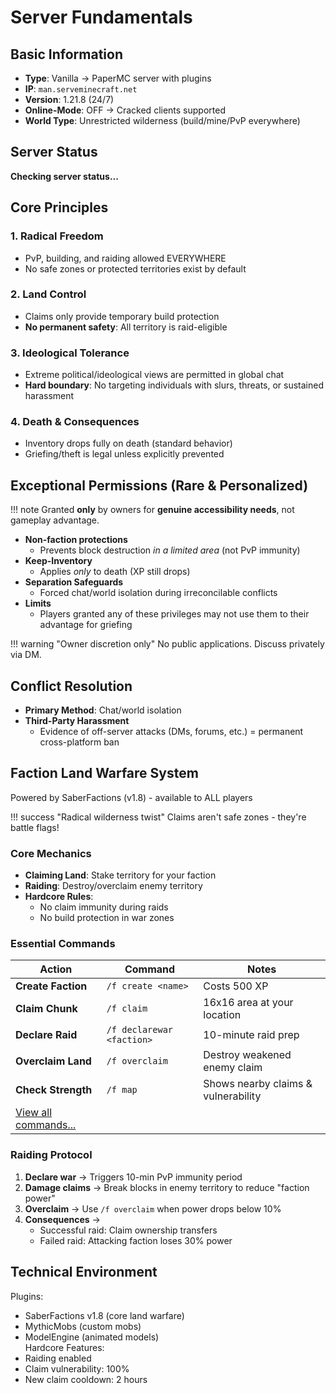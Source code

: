 # Server Fundamentals

## Basic Information

- **Type**: Vanilla → PaperMC server with plugins  
- **IP**: `man.serveminecraft.net`  
- **Version**: 1.21.8 (24/7)  
- **Online-Mode**: OFF → Cracked clients supported  
- **World Type**: Unrestricted wilderness (build/mine/PvP everywhere)  

## Server Status

<div id="serverstatus">
    <p><b>Checking server status...</b></p>
</div>

## Core Principles

### 1. Radical Freedom  
- PvP, building, and raiding allowed EVERYWHERE  
- No safe zones or protected territories exist by default  

### 2. Land Control  
- Claims only provide temporary build protection  
- **No permanent safety**: All territory is raid-eligible  

### 3. Ideological Tolerance  
- Extreme political/ideological views are permitted in global chat  
- **Hard boundary**: No targeting individuals with slurs, threats, or sustained harassment  

### 4. Death & Consequences  
- Inventory drops fully on death (standard behavior)  
- Griefing/theft is legal unless explicitly prevented  

## Exceptional Permissions (Rare & Personalized)

!!! note
    Granted **only** by owners for **genuine accessibility needs**, not gameplay advantage.

- **Non-faction protections**  
  - Prevents block destruction *in a limited area* (not PvP immunity)  
- **Keep-Inventory**  
  - Applies *only* to death (XP still drops)  
- **Separation Safeguards**  
  - Forced chat/world isolation during irreconcilable conflicts  
- **Limits**  
  - Players granted any of these privileges may not use them to their advantage for griefing  

!!! warning "Owner discretion only"
    No public applications. Discuss privately via DM.

## Conflict Resolution

- **Primary Method**: Chat/world isolation  
- **Third-Party Harassment**  
  - Evidence of off-server attacks (DMs, forums, etc.) = permanent cross-platform ban  

## Faction Land Warfare System

Powered by SaberFactions (v1.8) - available to ALL players  

!!! success "Radical wilderness twist"
    Claims aren't safe zones - they're battle flags!

### Core Mechanics

- **Claiming Land**: Stake territory for your faction  
- **Raiding**: Destroy/overclaim enemy territory  
- **Hardcore Rules**:  
  - No claim immunity during raids  
  - No build protection in war zones  

### Essential Commands

| Action | Command | Notes |
|--------|---------|-------|
| **Create Faction** | `/f create <name>` | Costs 500 XP |
| **Claim Chunk** | `/f claim` | 16x16 area at your location |
| **Declare Raid** | `/f declarewar <faction>` | 10-minute raid prep |
| **Overclaim Land** | `/f overclaim` | Destroy weakened enemy claim |
| **Check Strength** | `/f map` | Shows nearby claims & vulnerability |
| [View all commands...](https://factions.support/commands/	) |

### Raiding Protocol

1. **Declare war** → Triggers 10-min PvP immunity period  
2. **Damage claims** → Break blocks in enemy territory to reduce "faction power"  
3. **Overclaim** → Use `/f overclaim` when power drops below 10%  
4. **Consequences** →  
   - Successful raid: Claim ownership transfers  
   - Failed raid: Attacking faction loses 30% power  

## Technical Environment

Plugins:  
  - SaberFactions v1.8 (core land warfare)  
  - MythicMobs (custom mobs)  
  - ModelEngine (animated models)  
Hardcore Features:  
  - Raiding enabled  
  - Claim vulnerability: 100%  
  - New claim cooldown: 2 hours    